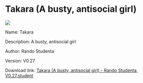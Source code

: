 # Takara (A busty, antisocial girl)

<img src = "https://raw.githubusercontent.com/Arbiter1223/Koukou-Gurashi-Custom-Students/master/Students/Files/Takara%20(A%20busty%2C%20antisocial%20girl).png">

Name: Takara

Description: A busty, antisocial girl

Author: Rando Studenta

Version: V0.27

Download link: <a href="https://raw.githubusercontent.com/Arbiter1223/Koukou-Gurashi-Custom-Students/master/Students/Files/Takara%20(A%20busty%2C%20antisocial%20girl)%20-%20Rando%20Studenta%2C%20V0.27.student">Takara (A busty, antisocial girl) - Rando Studenta, V0.27.student</a>
